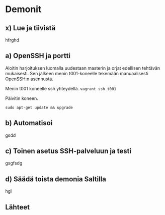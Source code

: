 # Demonit

## x) Lue ja tiivistä

hfrghd

## a) OpenSSH ja portti

Aloitin harjoituksen luomalla uudestaan masterin ja orjat edellisen tehtävän mukaisesti. Sen jälkeen menin t001-koneelle tekemään manuaalisesti OpenSSH:n asennusta.

Menin t001 koneelle ssh yhteydellä.
`vagrant ssh t001`

Päivitin koneen.

```sudo apt-get update && upgrade```



## b) Automatisoi

gsdd

## c) Toinen asetus SSH-palveluun ja testi

gsgfsdg

## d) Säädä toista demonia Saltilla

hgl

## Lähteet
